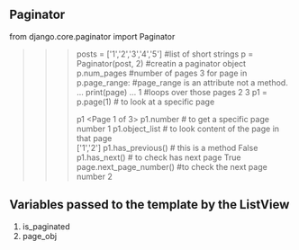 ## Paginator

from django.core.paginator import Paginator

>>>posts = ['1','2','3','4','5']    #list of short strings
>>>p = Paginator(post, 2)           #creatin a paginator object
>>>p.num_pages                      #number of pages
3
>>>for page in p.page_range:        #page_range is an attribute not a method.
...    print(page)
...
1                                   #loops over those pages
2
3
>>> p1 = p.page(1)                  # to look at a specific page
>>>
>>> p1
<Page 1 of 3>
>>> p1.number                       # to get a specific page number
1
>>> p1.object_list                  # to look content of the page in that page  
['1','2']
>>>p1.has_previous()                # this is a method
False
>>>p1.has_next()                    # to check has next page
True
>>>page.next_page_number()          #to check the next page number
2
>>>

## Variables passed to the template by the ListView

1. is_paginated
2. page_obj
